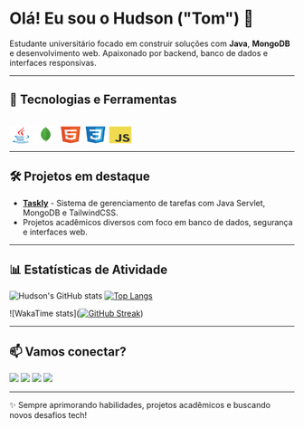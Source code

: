 # Olá! Eu sou o Hudson ("Tom") 👋

Estudante universitário focado em construir soluções com **Java**, **MongoDB** e desenvolvimento web. Apaixonado por backend, banco de dados e interfaces responsivas.

---

## 🚀 Tecnologias e Ferramentas

<div style="display: inline_block"><br>
  <img align="center" alt="Java" height="30" width="40" src="https://raw.githubusercontent.com/devicons/devicon/master/icons/java/java-original.svg" />
  <img align="center" alt="MongoDB" height="30" width="40" src="https://raw.githubusercontent.com/devicons/devicon/master/icons/mongodb/mongodb-original.svg" />
  <img align="center" alt="HTML5" height="30" width="40" src="https://raw.githubusercontent.com/devicons/devicon/master/icons/html5/html5-original.svg" />
  <img align="center" alt="CSS3" height="30" width="40" src="https://raw.githubusercontent.com/devicons/devicon/master/icons/css3/css3-original.svg" />
  <img align="center" alt="JavaScript" height="30" width="40" src="https://raw.githubusercontent.com/devicons/devicon/master/icons/javascript/javascript-original.svg" />
</div>

---

## 🛠️ Projetos em destaque

- [**Taskly**](https://github.com/Hudsonsilv2/Taskly) - Sistema de gerenciamento de tarefas com Java Servlet, MongoDB e TailwindCSS.
- Projetos acadêmicos diversos com foco em banco de dados, segurança e interfaces web.

---

## 📊 Estatísticas de Atividade

![Hudson's GitHub stats](https://github-readme-stats.vercel.app/api?username=HudsonSilv2&show_icons=true&theme=radical)
[![Top Langs](https://github-readme-stats.vercel.app/api/top-langs/?username=HudsonSilv2&layout=donut)](https://github.com/HudsonSilv2)

![WakaTime stats](<a href="https://git.io/streak-stats"><img src="https://github-readme-streak-stats.herokuapp.com?user=HudsonSilv2" alt="GitHub Streak" /></a>)

---

## 📫 Vamos conectar?

<a href="https://www.linkedin.com/in/hudson-silva-16b1982a0/" target="_blank"><img src="https://img.shields.io/badge/-LinkedIn-%230077B5?style=for-the-badge&logo=linkedin&logoColor=white" /></a>
<a href="https://www.instagram.com/hudson_xyuu/" target="_blank"><img src="https://img.shields.io/badge/-Instagram-%23E4405F?style=for-the-badge&logo=instagram&logoColor=white" /></a>
<a href="https://www.youtube.com/@beargosth_games9206" target="_blank"><img src="https://img.shields.io/badge/YouTube-FF0000?style=for-the-badge&logo=youtube&logoColor=white" /></a>
<a href="mailto:hudson@gmail.com"><img src="https://img.shields.io/badge/-Email-%23D44638?style=for-the-badge&logo=gmail&logoColor=white" /></a>

---

✨ Sempre aprimorando habilidades, projetos acadêmicos e buscando novos desafios tech!

